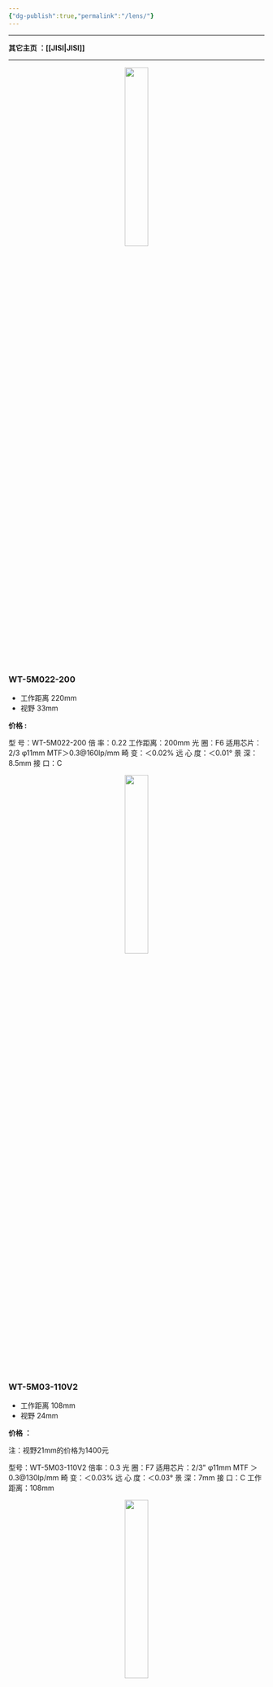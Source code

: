 ```yaml
---
{"dg-publish":true,"permalink":"/lens/"}
---
```



---

**其它主页 ：[[JISI\|JISI]]**

---

<div align="center">
    <img src="https://img.jisicn.ml/img/JS_YX_022.jpg" width="30%" height="30%"></img>
</div>

### WT-5M022-200
+ 工作距离 220mm
+ 视野 33mm

**价格 :**

型 号：WT-5M022-200
倍 率：0.22
工作距离：200mm
光 圈：F6
适用芯片：2/3 φ11mm
MTF＞0.3@160lp/mm
畸 变：＜0.02%
远 心 度：＜0.01°
景 深：8.5mm
接 口：C

<div align="center">
    <img src="https://img.jisicn.ml/img/JS_YX_022200.png" width="30%" height="30%"></img>
</div>

### WT-5M03-110V2
+ 工作距离 108mm
+ 视野 24mm

**价格 ：**

  注：视野21mm的价格为1400元

型号：WT-5M03-110V2
倍率：0.3
光 圈：F7
适用芯片：2/3" φ11mm
MTF ＞ 0.3@130lp/mm
畸 变：＜0.03%
远 心 度：＜0.03°
景 深：7mm
接 口：C
工作距离：108mm

<div align="center">
    <img src="https://img.jisicn.ml/img/JS_YX_03110.png" width="30%" height="30%"></img>
</div>